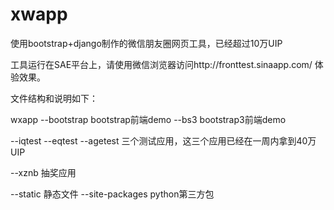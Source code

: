 xwapp
=====

使用bootstrap+django制作的微信朋友圈网页工具，已经超过10万UIP

工具运行在SAE平台上，请使用微信浏览器访问http://fronttest.sinaapp.com/ 体验效果。

文件结构和说明如下：

wxapp
--bootstrap     bootstrap前端demo
--bs3           bootstrap3前端demo

--iqtest
--eqtest
--agetest       三个测试应用，这三个应用已经在一周内拿到40万UIP

--xznb          抽奖应用

--static        静态文件
--site-packages python第三方包


